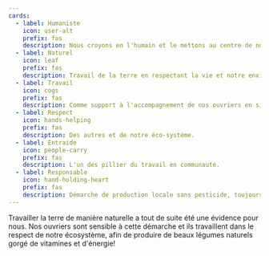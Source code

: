 ```yaml
---
cards:
  - label: Humaniste
    icon: user-alt
    prefix: fas
    description: Nous croyons en l'humain et le mettons au centre de notre projet.
  - label: Naturel
    icon: leaf
    prefix: fas
    description: Travail de la terre en respectant la vie et notre environnement.
  - label: Travail
    icon: cogs
    prefix: fas
    description: Comme support à l'accompagnement de nos ouvriers en situation de handicap.
  - label: Respect
    icon: hands-helping
    prefix: fas
    description: Des autres et de notre éco-système.
  - label: Entraide
    icon: people-carry
    prefix: fas
    description: L'un des pillier du travail en communauté.
  - label: Responsable
    icon: hand-holding-heart
    prefix: fas
    description: Démarche de production locale sans pesticide, toujours dans le respect de la nature.
---
```


Travailler la terre de manière naturelle a tout de suite été une évidence pour nous. Nos ouvriers sont sensible à cette démarche et ils travaillent dans le respect de notre écosystème, afin de produire de beaux légumes naturels gorgé de vitamines et d'énergie!
